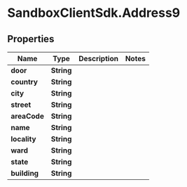 # SandboxClientSdk.Address9

## Properties
Name | Type | Description | Notes
------------ | ------------- | ------------- | -------------
**door** | **String** |  | 
**country** | **String** |  | 
**city** | **String** |  | 
**street** | **String** |  | 
**areaCode** | **String** |  | 
**name** | **String** |  | 
**locality** | **String** |  | 
**ward** | **String** |  | 
**state** | **String** |  | 
**building** | **String** |  | 
